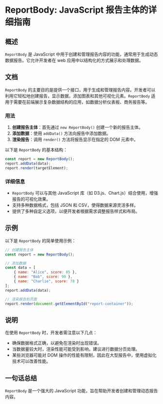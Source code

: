 <!--
Meta Description: # ReportBody: JavaScript 报告主体的详细指南 ## 概述 `ReportBody` 是 JavaScript 中用于创建和管理报告内容的功能，通常用于生成动态数据报告。它允许开发者在 web 应用中以结构化的方式展示和处理数据。 ## 文档 `ReportBody` 的主要目...
Meta Keywords: reportbody, report, javascript, new, adddata
-->

# ReportBody: JavaScript 报告主体的详细指南

## 概述
`ReportBody` 是 JavaScript 中用于创建和管理报告内容的功能，通常用于生成动态数据报告。它允许开发者在 web 应用中以结构化的方式展示和处理数据。

## 文档
`ReportBody` 的主要目的是提供一个接口，用于生成和管理报告内容。开发者可以利用它轻松地创建报告，显示数据，添加图表和其他可视化元素。`ReportBody` 适用于需要在前端展示复杂数据结构的应用，如数据分析仪表板、商务报告等。

### 用法
1. **创建报告主体**：首先通过 `new ReportBody()` 创建一个新的报告主体。
2. **添加数据**：使用 `addData()` 方法向报告中添加数据。
3. **渲染报告**：调用 `render()` 方法将报告显示在指定的 DOM 元素中。

以下是 `ReportBody` 的基本结构：
```javascript
const report = new ReportBody();
report.addData(data);
report.render(targetElement);
```

### 详细信息
- `ReportBody` 可以与其他 JavaScript 库（如 D3.js、Chart.js）结合使用，增强报告的可视化效果。
- 支持多种数据格式，包括 JSON 和 CSV，使得数据来源灵活多样。
- 提供了多种自定义选项，以便开发者根据需求调整报告样式和布局。

## 示例
以下是 `ReportBody` 的简单使用示例：

```javascript
// 创建报告主体
const report = new ReportBody();

// 添加数据
const data = [
    { name: "Alice", score: 85 },
    { name: "Bob", score: 90 },
    { name: "Charlie", score: 78 }
];
report.addData(data);

// 渲染报告到页面
report.render(document.getElementById("report-container"));
```

## 说明
在使用 `ReportBody` 时，开发者需注意以下几点：
- 确保数据格式正确，以避免在渲染时出现错误。
- 当数据量较大时，渲染性能可能受到影响，建议进行数据分页处理。
- 某些浏览器可能对 DOM 操作的性能有限制，因此在大型报告中，使用虚拟化技术可以改善性能。

## 一句话总结
`ReportBody` 是一个强大的 JavaScript 功能，旨在帮助开发者创建和管理动态报告内容。